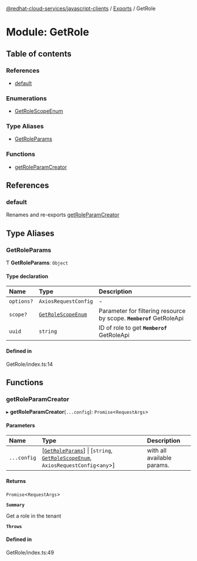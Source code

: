[@redhat-cloud-services/javascript-clients](../README.md) / [Exports](../modules.md) / GetRole

# Module: GetRole

## Table of contents

### References

- [default](GetRole.md#default)

### Enumerations

- [GetRoleScopeEnum](../enums/GetRole.GetRoleScopeEnum.md)

### Type Aliases

- [GetRoleParams](GetRole.md#getroleparams)

### Functions

- [getRoleParamCreator](GetRole.md#getroleparamcreator)

## References

### default

Renames and re-exports [getRoleParamCreator](GetRole.md#getroleparamcreator)

## Type Aliases

### GetRoleParams

Ƭ **GetRoleParams**: `Object`

#### Type declaration

| Name | Type | Description |
| :------ | :------ | :------ |
| `options?` | `AxiosRequestConfig` | - |
| `scope?` | [`GetRoleScopeEnum`](../enums/GetRole.GetRoleScopeEnum.md) | Parameter for filtering resource by scope. **`Memberof`** GetRoleApi |
| `uuid` | `string` | ID of role to get **`Memberof`** GetRoleApi |

#### Defined in

GetRole/index.ts:14

## Functions

### getRoleParamCreator

▸ **getRoleParamCreator**(`...config`): `Promise`\<`RequestArgs`\>

#### Parameters

| Name | Type | Description |
| :------ | :------ | :------ |
| `...config` | [[`GetRoleParams`](GetRole.md#getroleparams)] \| [`string`, [`GetRoleScopeEnum`](../enums/GetRole.GetRoleScopeEnum.md), `AxiosRequestConfig`\<`any`\>] | with all available params. |

#### Returns

`Promise`\<`RequestArgs`\>

**`Summary`**

Get a role in the tenant

**`Throws`**

#### Defined in

GetRole/index.ts:49
